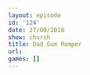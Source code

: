 ```yaml
---
layout: episode
id: '124'
date: 27/08/2018
show: church
title: Dad Gum Romper
url: 
games: []
---
```


